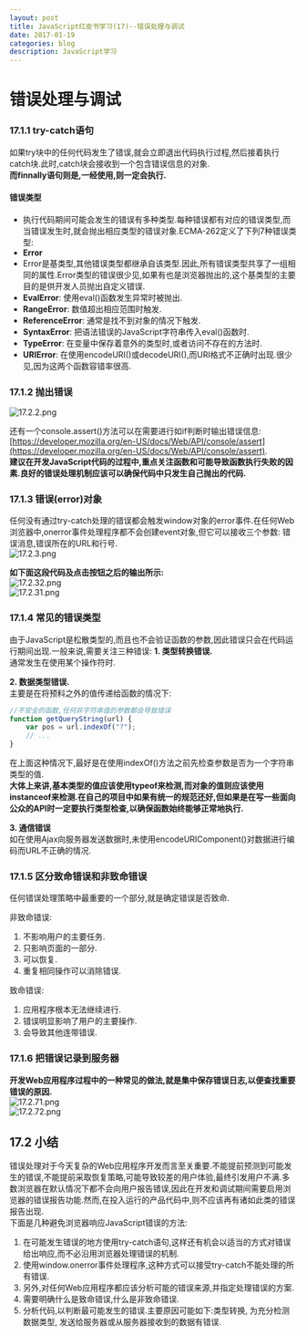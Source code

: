 ```yaml
---
layout: post
title: JavaScript红皮书学习(17)--错误处理与调试
date: 2017-01-19
categories: blog
description: JavaScript学习
---
```


# 错误处理与调试     

### 17.1.1 try-catch语句     
如果try块中的任何代码发生了错误,就会立即退出代码执行过程,然后接着执行catch块.此时,catch块会接收到一个包含错误信息的对象.     
**而finnally语句则是,一经使用,则一定会执行.**     

#### 错误类型     
 - 执行代码期间可能会发生的错误有多种类型.每种错误都有对应的错误类型,而当错误发生时,就会抛出相应类型的错误对象.ECMA-262定义了下列7种错误类型:     
 - **Error**     
 - Error是基类型,其他错误类型都继承自该类型.因此,所有错误类型共享了一组相同的属性.Error类型的错误很少见,如果有也是浏览器抛出的,这个基类型的主要目的是供开发人员抛出自定义错误.     
 - **EvalError**: 使用eval()函数发生异常时被抛出.     
 - **RangeError**: 数值超出相应范围时触发.     
 - **ReferenceError**: 通常是找不到对象的情况下触发.     
 - **SyntaxError**: 把语法错误的JavaScript字符串传入eval()函数时.     
 - **TypeError**: 在变量中保存着意外的类型时,或者访问不存在的方法时.     
 - **URIError**: 在使用encodeURI()或decodeURI(),而URI格式不正确时出现.很少见,因为这两个函数容错率很高.     

### 17.1.2 抛出错误     
![17.2.2.png](http://upload-images.jianshu.io/upload_images/3001083-d7e579a64bfd9333.png?imageMogr2/auto-orient/strip%7CimageView2/2/w/1240)     

还有一个console.assert()方法可以在需要进行如if判断时输出错误信息: [https://developer.mozilla.org/en-US/docs/Web/API/console/assert](https://developer.mozilla.org/en-US/docs/Web/API/console/assert).     
**建议在开发JavaScript代码的过程中,重点关注函数和可能导致函数执行失败的因素.良好的错误处理机制应该可以确保代码中只发生自己抛出的代码.**     


### 17.1.3 错误(error)对象     
任何没有通过try-catch处理的错误都会触发window对象的error事件.在任何Web浏览器中,onerror事件处理程序都不会创建event对象,但它可以接收三个参数: 错误消息,错误所在的URL和行号.     
![17.2.3.png](http://upload-images.jianshu.io/upload_images/3001083-0c45d3637f0dbf28.png?imageMogr2/auto-orient/strip%7CimageView2/2/w/1240)     

**如下面这段代码及点击按钮之后的输出所示:**     
![17.2.32.png](http://upload-images.jianshu.io/upload_images/3001083-4edd06c386b76d06.png?imageMogr2/auto-orient/strip%7CimageView2/2/w/1240)     
![17.2.31.png](http://upload-images.jianshu.io/upload_images/3001083-57dd9e195cca1048.png?imageMogr2/auto-orient/strip%7CimageView2/2/w/1240)     

### 17.1.4 常见的错误类型     
由于JavaScript是松散类型的,而且也不会验证函数的参数,因此错误只会在代码运行期间出现.一般来说,需要关注三种错误:
**1. 类型转换错误.**     
通常发生在使用某个操作符时.     

**2. 数据类型错误.**     
主要是在将预料之外的值传递给函数的情况下:     

``` javascript
//不安全的函数,任何非字符串值的参数都会导致错误
function getQueryString(url) {
	var pos = url.indexOf("?");
	// ...
}
```
在上面这种情况下,最好是在使用indexOf()方法之前先检查参数是否为一个字符串类型的值.     
**大体上来讲,基本类型的值应该使用typeof来检测,而对象的值则应该使用instanceof来检测.在自己的项目中如果有统一的规范还好,但如果是在写一些面向公众的API时一定要执行类型检查,以确保函数始终能够正常地执行.**     

**3. 通信错误**     
如在使用Ajax向服务器发送数据时,未使用encodeURIComponent()对数据进行编码而URL不正确的情况.     

### 17.1.5 区分致命错误和非致命错误     
任何错误处理策略中最重要的一个部分,就是确定错误是否致命.     
     
非致命错误:     
1. 不影响用户的主要任务.     
2. 只影响页面的一部分.     
3. 可以恢复.     
4. 重复相同操作可以消除错误.     

致命错误:     
1. 应用程序根本无法继续进行.     
2. 错误明显影响了用户的主要操作.     
3. 会导致其他连带错误.     

### 17.1.6 把错误记录到服务器     
**开发Web应用程序过程中的一种常见的做法,就是集中保存错误日志,以便查找重要错误的原因.**     
![17.2.71.png](http://upload-images.jianshu.io/upload_images/3001083-e1ecca00d98508ea.png?imageMogr2/auto-orient/strip%7CimageView2/2/w/1240)     
![17.2.72.png](http://upload-images.jianshu.io/upload_images/3001083-bb2483c506537d97.png?imageMogr2/auto-orient/strip%7CimageView2/2/w/1240)     

## 17.2 小结     
错误处理对于今天复杂的Web应用程序开发而言至关重要.不能提前预测到可能发生的错误,不能提前采取恢复策略,可能导致较差的用户体验,最终引发用户不满.多数浏览器在默认情况下都不会向用户报告错误,因此在开发和调试期间需要启用浏览器的错误报告功能.然而,在投入运行的产品代码中,则不应该再有诸如此类的错误报告出现.     
下面是几种避免浏览器响应JavaScript错误的方法:     
1. 在可能发生错误的地方使用try-catch语句,这样还有机会以适当的方式对错误给出响应,而不必沿用浏览器处理错误的机制.     
2. 使用window.onerror事件处理程序,这种方式可以接受try-catch不能处理的所有错误.     
3. 另外,对任何Web应用程序都应该分析可能的错误来源,并指定处理错误的方案.     
4. 需要明确什么是致命错误,什么是非致命错误.     
5. 分析代码,以判断最可能发生的错误.主要原因可能如下:类型转换, 为充分检测数据类型, 发送给服务器或从服务器接收到的数据有错误.     

